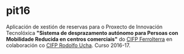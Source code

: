 # pit16

Aplicación de xestión de reservas para o Proxecto de Innovación Tecnolóxica __"Sistema de desprazamento autónomo para Persoas con Mobilidade Reducida en centros comerciais"__ do [CIFP Ferrolterra](http://www.edu.xunta.gal/centros/cifpferrolterra/) en colaboración co [CIFP Rodolfo Ucha](http://cifprodolfoucha.es/). Curso 2016-17.





